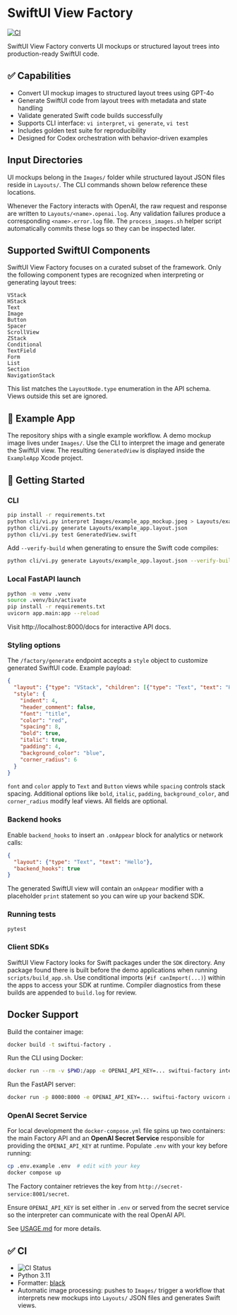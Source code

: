 # SwiftUI View Factory

[![CI](https://github.com/yourname/SwiftUI-View-Factory/actions/workflows/ci.yml/badge.svg)](https://github.com/yourname/SwiftUI-View-Factory/actions/workflows/ci.yml)

SwiftUI View Factory converts UI mockups or structured layout trees into production-ready SwiftUI code.

## ✅ Capabilities
- Convert UI mockup images to structured layout trees using GPT-4o
- Generate SwiftUI code from layout trees with metadata and state handling
- Validate generated Swift code builds successfully
- Supports CLI interface: `vi interpret`, `vi generate`, `vi test`
- Includes golden test suite for reproducibility
- Designed for Codex orchestration with behavior-driven examples

## Input Directories
UI mockups belong in the `Images/` folder while structured layout JSON files
reside in `Layouts/`. The CLI commands shown below reference these locations.

Whenever the Factory interacts with OpenAI, the raw request and response are
written to `Layouts/<name>.openai.log`. Any validation failures produce a
corresponding `<name>.error.log` file. The `process_images.sh` helper script
automatically commits these logs so they can be inspected later.

## Supported SwiftUI Components
SwiftUI View Factory focuses on a curated subset of the framework. Only the
following component types are recognized when interpreting or generating layout
trees:

```
VStack
HStack
Text
Image
Button
Spacer
ScrollView
ZStack
Conditional
TextField
Form
List
Section
NavigationStack
```
This list matches the `LayoutNode.type` enumeration in the API schema. Views
outside this set are ignored.

## 🧪 Example App
The repository ships with a single example workflow. A demo mockup image lives
under `Images/`. Use the CLI to interpret the image and generate the SwiftUI
view. The resulting `GeneratedView` is displayed inside the `ExampleApp` Xcode
project.

## 🚀 Getting Started
### CLI
```bash
pip install -r requirements.txt
python cli/vi.py interpret Images/example_app_mockup.jpeg > Layouts/example_app.layout.json
python cli/vi.py generate Layouts/example_app.layout.json
python cli/vi.py test GeneratedView.swift
```
Add `--verify-build` when generating to ensure the Swift code compiles:
```bash
python cli/vi.py generate Layouts/example_app.layout.json --verify-build
```

### Local FastAPI launch
```bash
python -m venv .venv
source .venv/bin/activate
pip install -r requirements.txt
uvicorn app.main:app --reload
```
Visit http://localhost:8000/docs for interactive API docs.

### Styling options
The `/factory/generate` endpoint accepts a `style` object to customize
generated SwiftUI code. Example payload:

```json
{
  "layout": {"type": "VStack", "children": [{"type": "Text", "text": "Hello"}]},
  "style": {
    "indent": 4,
    "header_comment": false,
    "font": "title",
    "color": "red",
    "spacing": 8,
    "bold": true,
    "italic": true,
    "padding": 4,
    "background_color": "blue",
    "corner_radius": 6
  }
}
```

`font` and `color` apply to `Text` and `Button` views while `spacing` controls
stack spacing. Additional options like `bold`, `italic`, `padding`,
`background_color`, and `corner_radius` modify leaf views. All fields are
optional.

### Backend hooks
Enable `backend_hooks` to insert an `.onAppear` block for analytics or network
calls:

```json
{
  "layout": {"type": "Text", "text": "Hello"},
  "backend_hooks": true
}
```
The generated SwiftUI view will contain an `onAppear` modifier with a placeholder
`print` statement so you can wire up your backend SDK.

### Running tests
```bash
pytest
```

### Client SDKs
SwiftUI View Factory looks for Swift packages under the `SDK` directory. Any
package found there is built before the demo applications when running
`scripts/build_app.sh`. Use conditional imports (`#if canImport(...)`) within the
apps to access your SDK at runtime. Compiler diagnostics from these builds are
appended to `build.log` for review.

## Docker Support
Build the container image:

```bash
docker build -t swiftui-factory .
```

Run the CLI using Docker:

```bash
docker run --rm -v $PWD:/app -e OPENAI_API_KEY=... swiftui-factory interpret Images/example_app_mockup.jpeg > Layouts/example_app.layout.json
```

Run the FastAPI server:

```bash
docker run -p 8000:8000 -e OPENAI_API_KEY=... swiftui-factory uvicorn app.main:app --host 0.0.0.0 --port 8000
```

### OpenAI Secret Service

For local development the `docker-compose.yml` file spins up two containers:
the main Factory API and an **OpenAI Secret Service** responsible for
providing the `OPENAI_API_KEY` at runtime. Populate `.env` with your key before
running:

```bash
cp .env.example .env  # edit with your key
docker compose up
```
The Factory container retrieves the key from `http://secret-service:8001/secret`.

Ensure `OPENAI_API_KEY` is set either in `.env` or served from the secret
service so the interpreter can communicate with the real OpenAI API.

See [USAGE.md](USAGE.md) for more details.

## ✅ CI
- ![CI Status](https://github.com/yourname/SwiftUI-View-Factory/actions/workflows/ci.yml/badge.svg)
- Python 3.11
- Formatter: [black](https://github.com/psf/black)
- Automatic image processing: pushes to `Images/` trigger a workflow that
  interprets new mockups into `Layouts/` JSON files and generates Swift views.

